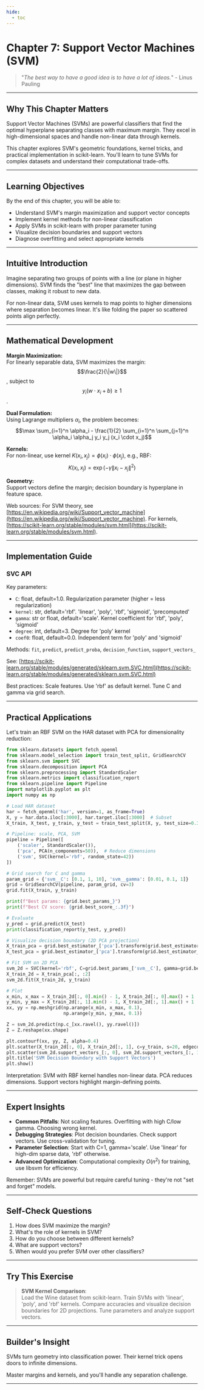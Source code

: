```yaml
---
hide:
  - toc
---
```


# Chapter 7: Support Vector Machines (SVM)

> "*The best way to have a good idea is to have a lot of ideas.*" - Linus Pauling

---

## Why This Chapter Matters

Support Vector Machines (SVMs) are powerful classifiers that find the optimal hyperplane separating classes with maximum margin. They excel in high-dimensional spaces and handle non-linear data through kernels.

This chapter explores SVM's geometric foundations, kernel tricks, and practical implementation in scikit-learn. You'll learn to tune SVMs for complex datasets and understand their computational trade-offs.

---

## Learning Objectives

By the end of this chapter, you will be able to:

- Understand SVM's margin maximization and support vector concepts
- Implement kernel methods for non-linear classification
- Apply SVMs in scikit-learn with proper parameter tuning
- Visualize decision boundaries and support vectors
- Diagnose overfitting and select appropriate kernels

---

## Intuitive Introduction

Imagine separating two groups of points with a line (or plane in higher dimensions). SVM finds the "best" line that maximizes the gap between classes, making it robust to new data.

For non-linear data, SVM uses kernels to map points to higher dimensions where separation becomes linear. It's like folding the paper so scattered points align perfectly.

---

## Mathematical Development

**Margin Maximization:**	
For linearly separable data, SVM maximizes the margin: 
$$\frac{2}{\|w\|}$$, subject to $$y_i(w \cdot x_i + b) \geq 1$$.

**Dual Formulation:**	
Using Lagrange multipliers $\alpha_i$, the problem becomes:
$$\max \sum_{i=1}^n \alpha_i - \frac{1}{2} \sum_{i=1}^n \sum_{j=1}^n \alpha_i \alpha_j y_i y_j (x_i \cdot x_j)$$

**Kernels:**	
For non-linear, use kernel $K(x_i, x_j) = \phi(x_i) \cdot \phi(x_j)$, e.g., RBF: $$K(x_i, x_j) = \exp(-\gamma \|x_i - x_j\|^2)$$

**Geometry:**	
Support vectors define the margin; decision boundary is hyperplane in feature space.

Web sources: For SVM theory, see [https://en.wikipedia.org/wiki/Support_vector_machine](https://en.wikipedia.org/wiki/Support_vector_machine). For kernels, [https://scikit-learn.org/stable/modules/svm.html](https://scikit-learn.org/stable/modules/svm.html).

---

## Implementation Guide

### SVC API
Key parameters:  
- `C`: float, default=1.0. Regularization parameter (higher = less regularization)  
- `kernel`: str, default='rbf'. 'linear', 'poly', 'rbf', 'sigmoid', 'precomputed'  
- `gamma`: str or float, default='scale'. Kernel coefficient for 'rbf', 'poly', 'sigmoid'  
- `degree`: int, default=3. Degree for 'poly' kernel  
- `coef0`: float, default=0.0. Independent term for 'poly' and 'sigmoid'  

Methods: `fit`, `predict`, `predict_proba`, `decision_function`, `support_vectors_`

See: [https://scikit-learn.org/stable/modules/generated/sklearn.svm.SVC.html](https://scikit-learn.org/stable/modules/generated/sklearn.svm.SVC.html)

Best practices: Scale features. Use 'rbf' as default kernel. Tune C and gamma via grid search.

---

## Practical Applications

Let's train an RBF SVM on the HAR dataset with PCA for dimensionality reduction:

```python
from sklearn.datasets import fetch_openml
from sklearn.model_selection import train_test_split, GridSearchCV
from sklearn.svm import SVC
from sklearn.decomposition import PCA
from sklearn.preprocessing import StandardScaler
from sklearn.metrics import classification_report
from sklearn.pipeline import Pipeline
import matplotlib.pyplot as plt
import numpy as np

# Load HAR dataset
har = fetch_openml('har', version=1, as_frame=True)
X, y = har.data.iloc[:3000], har.target.iloc[:3000]  # Subset
X_train, X_test, y_train, y_test = train_test_split(X, y, test_size=0.3, random_state=42)

# Pipeline: scale, PCA, SVM
pipeline = Pipeline([
    ('scaler', StandardScaler()),
    ('pca', PCA(n_components=50)),  # Reduce dimensions
    ('svm', SVC(kernel='rbf', random_state=42))
])

# Grid search for C and gamma
param_grid = {'svm__C': [0.1, 1, 10], 'svm__gamma': [0.01, 0.1, 1]}
grid = GridSearchCV(pipeline, param_grid, cv=3)
grid.fit(X_train, y_train)

print(f"Best params: {grid.best_params_}")
print(f"Best CV score: {grid.best_score_:.3f}")

# Evaluate
y_pred = grid.predict(X_test)
print(classification_report(y_test, y_pred))

# Visualize decision boundary (2D PCA projection)
X_train_pca = grid.best_estimator_['pca'].transform(grid.best_estimator_['scaler'].transform(X_train))
X_test_pca = grid.best_estimator_['pca'].transform(grid.best_estimator_['scaler'].transform(X_test))

# Fit SVM on 2D PCA
svm_2d = SVC(kernel='rbf', C=grid.best_params_['svm__C'], gamma=grid.best_params_['svm__gamma'])
X_train_2d = X_train_pca[:, :2]
svm_2d.fit(X_train_2d, y_train)

# Plot
x_min, x_max = X_train_2d[:, 0].min() - 1, X_train_2d[:, 0].max() + 1
y_min, y_max = X_train_2d[:, 1].min() - 1, X_train_2d[:, 1].max() + 1
xx, yy = np.meshgrid(np.arange(x_min, x_max, 0.1),
                     np.arange(y_min, y_max, 0.1))

Z = svm_2d.predict(np.c_[xx.ravel(), yy.ravel()])
Z = Z.reshape(xx.shape)

plt.contourf(xx, yy, Z, alpha=0.4)
plt.scatter(X_train_2d[:, 0], X_train_2d[:, 1], c=y_train, s=20, edgecolor='k')
plt.scatter(svm_2d.support_vectors_[:, 0], svm_2d.support_vectors_[:, 1], s=100, facecolors='none', edgecolors='r')
plt.title('SVM Decision Boundary with Support Vectors')
plt.show()
```

Interpretation: SVM with RBF kernel handles non-linear data. PCA reduces dimensions. Support vectors highlight margin-defining points.

---

## Expert Insights

- **Common Pitfalls**: Not scaling features. Overfitting with high C/low gamma. Choosing wrong kernel.
- **Debugging Strategies**: Plot decision boundaries. Check support vectors. Use cross-validation for tuning.
- **Parameter Selection**: Start with C=1, gamma='scale'. Use 'linear' for high-dim sparse data, 'rbf' otherwise.
- **Advanced Optimization**: Computational complexity $O(n^2)$ for training, use libsvm for efficiency.

Remember: SVMs are powerful but require careful tuning - they're not "set and forget" models.

---

## Self-Check Questions

1. How does SVM maximize the margin?
2. What's the role of kernels in SVM?
3. How do you choose between different kernels?
4. What are support vectors?
5. When would you prefer SVM over other classifiers?

---

## Try This Exercise

> **SVM Kernel Comparison**:  
> Load the Wine dataset from scikit-learn. Train SVMs with 'linear', 'poly', and 'rbf' kernels. Compare accuracies and visualize decision boundaries for 2D projections. Tune parameters and analyze support vectors.

---

## Builder's Insight

SVMs turn geometry into classification power. Their kernel trick opens doors to infinite dimensions.

Master margins and kernels, and you'll handle any separation challenge.

---

